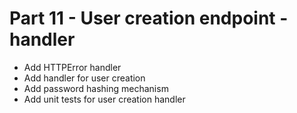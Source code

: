 # Part 11 - User creation endpoint - handler

- Add HTTPError handler
- Add handler for user creation
- Add password hashing mechanism
- Add unit tests for user creation handler